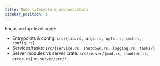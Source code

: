 ```yaml
---
title: Node lifecycle & orchestration
sidebar_position: 1
---
```


Focus on top-level code:
- Entrypoints & config: `src/{lib.rs, args.rs, opts.rs, cmd.rs, config.rs}`
- Services/tasks: `src/{service.rs, shutdown.rs, logging.rs, tasks/}`
- Server modules vs server crate: `src/server/{mod.rs, handler.rs, error.rs}` vs `server/src/*`
